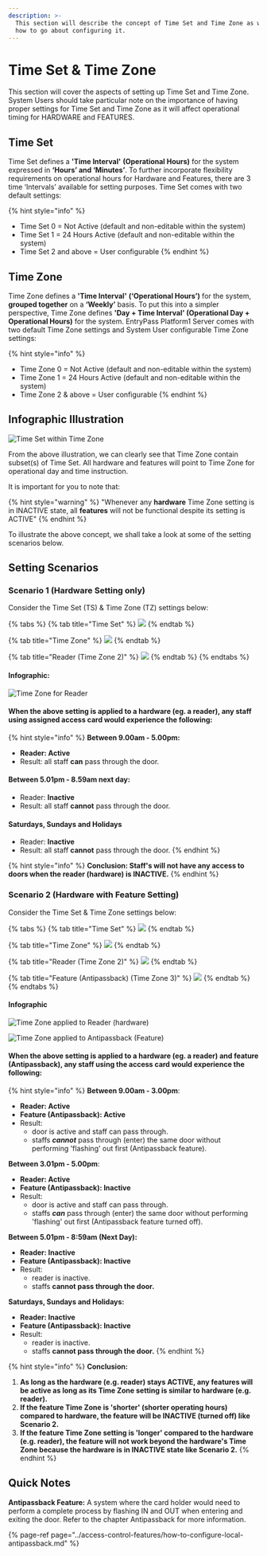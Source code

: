 ```yaml
---
description: >-
  This section will describe the concept of Time Set and Time Zone as well as
  how to go about configuring it.
---
```


# Time Set & Time Zone

This section will cover the aspects of setting up Time Set and Time Zone. System Users should take particular note on the importance of having proper settings for Time Set and Time Zone as it will affect operational timing for HARDWARE and FEATURES. 

## Time Set

Time Set defines a **'Time Interval'** **\(Operational Hours\)** for the system expressed in **‘Hours’ and ‘Minutes’**. To further incorporate flexibility requirements on operational hours for Hardware and Features, there are 3 time ‘Intervals’ available for setting purposes. Time Set comes with two default settings:

{% hint style="info" %}
* Time Set 0 = Not Active \(default and non-editable within the system\)
* Time Set 1 = 24 Hours Active \(default and non-editable within the system\)
* Time Set 2 and above = User configurable
{% endhint %}

## Time Zone

Time Zone defines a **'Time Interval'** **\(‘Operational Hours’\)** for the system, **grouped together** on a **‘Weekly’** basis. To put this into a simpler perspective, Time Zone defines **'Day + Time Interval' \(Operational Day + Operational Hours\)** for the system. EntryPass Platform1 Server comes with two default Time Zone settings and System User configurable Time Zone settings:

{% hint style="info" %}
* Time Zone 0 = Not Active \(default and non-editable within the system\)
* Time Zone 1 = 24 Hours Active \(default and non-editable within the system\)
* Time Zone 2 & above = User configurable
{% endhint %}

## Infographic Illustration

![Time Set within Time Zone](../.gitbook/assets/untitled1a%20%283%29.png)

From the above illustration, we can clearly see that Time Zone contain subset\(s\) of Time Set. All hardware and features will point to Time Zone for operational day and time instruction.

It is important for you to note that:

{% hint style="warning" %}
"Whenever any **hardware** Time Zone setting is in INACTIVE state, all **features** will not be functional despite its setting is ACTIVE"
{% endhint %}

To illustrate the above concept, we shall take a look at some of the setting scenarios below.

## Setting Scenarios

### Scenario 1 \(Hardware Setting only\)

Consider the Time Set \(TS\) & Time Zone \(TZ\) settings below:

{% tabs %}
{% tab title="Time Set" %}
![](../.gitbook/assets/untitled3%20%2831%29.png)
{% endtab %}

{% tab title="Time Zone" %}
![](../.gitbook/assets/untitled4%20%2825%29.png)
{% endtab %}

{% tab title="Reader \(Time Zone 2\)" %}
![](../.gitbook/assets/untitled5%20%2819%29.png)
{% endtab %}
{% endtabs %}

#### Infographic:

![Time Zone for Reader](../.gitbook/assets/untitled2%20%2811%29.png)

#### When the above setting is applied to a hardware \(eg. a reader\), any staff using assigned access card would experience the following:

{% hint style="info" %}
**Between 9.00am - 5.00pm:** 

* **Reader: Active**
* Result: all staff **can** pass through the door.

#### Between 5.01pm - 8.59am next day:

* Reader: **Inactive**
* Result: all staff **cannot** pass through the door.

#### Saturdays, Sundays and Holidays

* Reader: **Inactive**
* Result: all staff **cannot** pass through the door.
{% endhint %}

{% hint style="info" %}
**Conclusion: Staff's will not have any access to doors when the reader \(hardware\) is INACTIVE.**
{% endhint %}



### Scenario 2 \(Hardware with Feature Setting\)

Consider the Time Set & Time Zone settings below:

{% tabs %}
{% tab title="Time Set" %}
![](../.gitbook/assets/untitled6%20%287%29.png)
{% endtab %}

{% tab title="Time Zone" %}
![](../.gitbook/assets/untitled7%20%2819%29.png)
{% endtab %}

{% tab title="Reader \(Time Zone 2\)" %}
![](../.gitbook/assets/untitled5%20%2826%29.png)
{% endtab %}

{% tab title="Feature \(Antipassback\) \(Time Zone 3\)" %}
![](../.gitbook/assets/untitled8%20%2814%29.png)
{% endtab %}
{% endtabs %}

#### Infographic

![Time Zone applied to Reader \(hardware\)](../.gitbook/assets/untitled2%20%283%29.png)

![Time Zone applied to Antipassback \(Feature\)](../.gitbook/assets/untitled3%20%2833%29.png)

#### When the above setting is applied to a hardware \(eg. a reader\) and feature \(Antipassback\), any staff using the access card would experience the following:

{% hint style="info" %}
**Between 9.00am - 3.00pm**:

* **Reader: Active**
* **Feature \(Antipassback\): Active**
* Result: 
  * door is active and staff can pass through.
  * staffs _**cannot**_ pass through \(enter\) the same door without performing 'flashing' out first \(Antipassback feature\). 

**Between 3.01pm - 5.00pm**: 

* **Reader: Active**
* **Feature \(Antipassback\): Inactive**
* Result: 
  * door is active and staff can pass through.
  * staffs _**can**_ pass through \(enter\) the same door without performing 'flashing' out first \(Antipassback feature turned off\). 

**Between 5.01pm - 8:59am \(Next Day\):**

* **Reader: Inactive**
* **Feature \(Antipassback\): Inactive**
* Result: 
  * reader is inactive.
  * staffs **cannot pass through the door.**

**Saturdays, Sundays and Holidays:**

* **Reader: Inactive**
* **Feature \(Antipassback\): Inactive**
* Result: 
  * reader is inactive.
  * staffs **cannot pass through the door.**
{% endhint %}

{% hint style="info" %}
**Conclusion:** 

1. **As long as the hardware \(e.g. reader\) stays ACTIVE, any features will be active as long as its Time Zone setting is similar to hardware \(e.g. reader\).** 
2. **If the feature Time Zone is 'shorter' \(shorter operating hours\) compared to hardware, the feature will be INACTIVE \(turned off\) like Scenario 2.** 
3. **If the feature Time Zone setting is 'longer' compared to the hardware \(e.g. reader\), the feature will not work beyond the hardware's Time Zone because the hardware is in INACTIVE state like Scenario 2.**
{% endhint %}

## Quick Notes

**Antipassback Feature:** A system where the card holder would need to perform a complete process by flashing IN and OUT when entering and exiting the door. Refer to the chapter Antipassback for more information.

{% page-ref page="../access-control-features/how-to-configure-local-antipassback.md" %}

